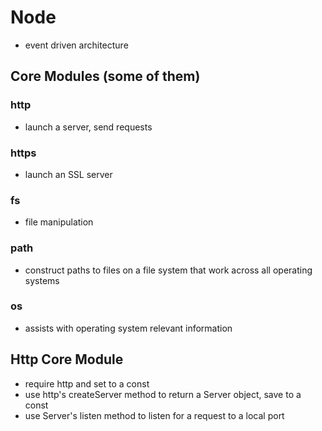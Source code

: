 # Node

- event driven architecture

## Core Modules (some of them)

### http

- launch a server, send requests

### https

- launch an SSL server

### fs

- file manipulation

### path

- construct paths to files on a file system that work across all operating systems

### os

- assists with operating system relevant information

## Http Core Module

- require http and set to a const
- use http's createServer method to return a Server object, save to a const
- use Server's listen method to listen for a request to a local port
